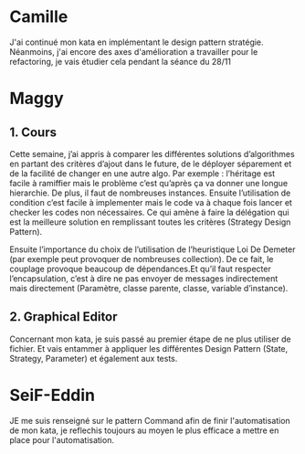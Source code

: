 # Camille

J'ai continué mon kata en implémentant le design pattern stratégie. Néanmoins, j'ai encore des axes d'amélioration a travailler pour le refactoring, je vais étudier cela pendant la séance du 28/11

# Maggy

## 1. Cours

Cette semaine, j’ai appris à comparer les différentes solutions d’algorithmes en partant des critères d’ajout dans le future, de le déployer séparement et de la facilité de changer en une autre algo.
Par exemple : l’héritage est facile à ramiffier mais le problème c’est qu’après ça va donner une longue hierarchie. De plus, il faut de nombreuses instances. Ensuite l’utilisation de condition c’est facile à implementer mais le code va à chaque fois lancer et checker les codes non nécessaires. Ce qui amène à faire la délégation qui est la meilleure solution en remplissant toutes les critères (Strategy Design Pattern).

Ensuite l’importance du choix de l’utilisation de l’heuristique Loi De Demeter (par exemple peut provoquer de nombreuses collection). De ce fait, le couplage provoque beaucoup de dépendances.Et qu’il faut respecter l’encapsulation, c’est à dire ne pas envoyer de messages indirectement mais directement (Paramètre, classe parente, classe, variable d’instance).

## 2. Graphical Editor

Concernant mon kata, je suis passé au premier étape de ne plus utiliser de fichier. Et vais entammer à appliquer les différentes Design Pattern (State, Strategy, Parameter) et également aux tests.


# SeiF-Eddin

JE me suis renseigné sur le pattern Command afin de finir l'automatisation de mon kata, je reflechis toujours au moyen le plus efficace a mettre en place pour l'automatisation.
